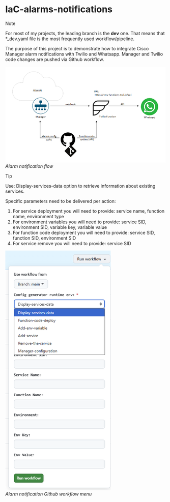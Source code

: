 # IaC-alarms-notifications

> [!NOTE]
> For most of my projects, the leading branch is the **dev** one. That means that *_dev.yaml file is the most frequently used workflow/pipeline.  

The purpose of this project is to demonstrate how to integrate Cisco Manager alarm notifications with Twilio and Whatsapp. Manager and Twilio code changes are pushed via Github workflow.  

![alt text](drawings/alarm_notification_v02.png)
*Alarm notification flow*  

> [!TIP]
> Use: Display-services-data option to retrieve information about existing services.

Specific parameters need to be delivered per action:  
1. For service deployment you will need to provide: service name, function name, environment type
2. For environment variables you will need to provide: service SID, environment SID, variable key, variable value
3. For function code deployment you will need to provide: service SID, function SID, environment SID
4. For service remove you will need to provide: service SID

![alt text](drawings/alarms_workflow_menu_v01.png)  
*Alarm notification Github workflow menu*    